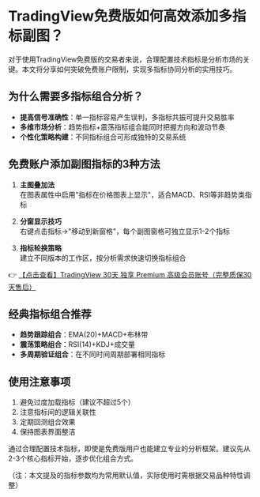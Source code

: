 # TradingView免费版如何高效添加多指标副图？

对于使用TradingView免费版的交易者来说，合理配置技术指标是分析市场的关键。本文将分享如何突破免费账户限制，实现多指标协同分析的实用技巧。

## 为什么需要多指标组合分析？
- **提高信号准确性**：单一指标容易产生误判，多指标共振可提升交易胜率
- **多维市场分析**：趋势指标+震荡指标组合能同时把握方向和波动节奏
- **个性化策略构建**：不同指标组合可形成独特的交易系统

## 免费账户添加副图指标的3种方法
1. **主图叠加法**  
   在图表属性中启用"指标在价格图表上显示"，适合MACD、RSI等非趋势类指标

2. **分窗显示技巧**  
   右键点击指标→"移动到新窗格"，每个副图窗格可独立显示1-2个指标

3. **指标轮换策略**  
   建立不同版本的工作区，按分析需求快速切换指标组合

👉 [【点击查看】TradingView 30天 独享 Premium 高级会员账号（完整质保30天售后）](https://bit.ly/TradingView-Pro)

## 经典指标组合推荐
- **趋势跟踪组合**：EMA(20)+MACD+布林带
- **震荡策略组合**：RSI(14)+KDJ+成交量
- **多周期验证组合**：在不同时间周期部署相同指标

## 使用注意事项
1. 避免过度加载指标（建议不超过5个）
2. 注意指标间的逻辑关联性
3. 定期回测组合效果
4. 保持图表界面整洁

通过合理配置技术指标，即使是免费版用户也能建立专业的分析框架。建议先从2-3个核心指标开始，逐步优化组合方式。

（注：本文提及的指标参数均为常用默认值，实际使用时需根据交易品种特性调整）